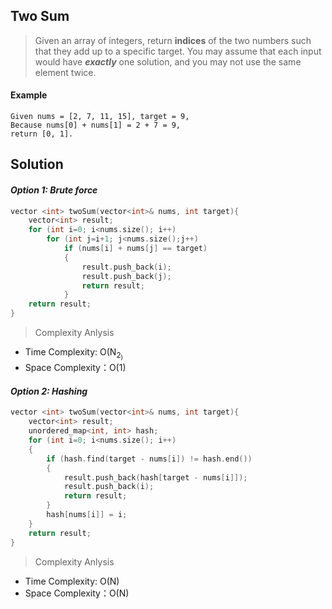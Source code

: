 ## Two Sum

> Given an array of integers, return **indices** of the two numbers such that they add up to a specific target.
> You may assume that each input would have ***exactly*** one solution, and you may not use the same element twice.

#### Example
```
Given nums = [2, 7, 11, 15], target = 9,
Because nums[0] + nums[1] = 2 + 7 = 9,
return [0, 1].
```

## Solution
#### ***Option 1: Brute force***
```cpp
vector <int> twoSum(vector<int>& nums, int target){
    vector<int> result;
    for (int i=0; i<nums.size(); i++)
        for (int j=i+1; j<nums.size();j++)
            if (nums[i] + nums[j] == target)
            {
                result.push_back(i);
                result.push_back(j);
                return result;
            }
    return result;
}
```
> Complexity Anlysis
- Time Complexity: O(N<sub>2<sub>)
- Space Complexity：O(1)

#### ***Option 2: Hashing***
```cpp
vector <int> twoSum(vector<int>& nums, int target){
    vector<int> result;
    unordered_map<int, int> hash;
    for (int i=0; i<nums.size(); i++)
    {
        if (hash.find(target - nums[i]) != hash.end())
        {
            result.push_back(hash[target - nums[i]]);
            result.push_back(i);
            return result;
        }
        hash[nums[i]] = i;
    }
    return result;
}
```
> Complexity Anlysis
- Time Complexity: O(N)
- Space Complexity：O(N)
